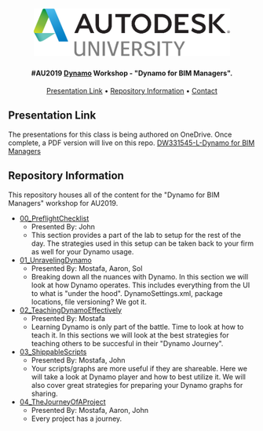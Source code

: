 <h1 align="center">
  <br>
  <img src="./_resources/au_2019.png" alt="AU" width="400">
</h1>

<h4 align="center">#AU2019 <a href="http://dynamobim.org/" target="_blank">Dynamo</a> Workshop - "Dynamo for BIM Managers".</h4>

<p align="center">
  <a href="#presentation-link">Presentation Link</a> •
  <a href="#repository-information">Repository Information</a> •
  <a href="#contact">Contact</a> 
</p>

## Presentation Link
The presentations for this class is being authored on OneDrive. Once complete, a PDF version will live on this repo.
<a href ="https://parallaxteam-my.sharepoint.com/:p:/p/johnpierson/ETOsolcazOVHgElIIu6EdXABBl3E0KiIhaBfGx4hFbFrHQ?e=4%3aSQU9kp&at=9">DW331545-L-Dynamo for BIM Managers</a> 

## Repository Information
This repository houses all of the content for the "Dynamo for BIM Managers" workshop for AU2019.
* [00_PreflightChecklist](./00_PreflightChecklist)
  - Presented By: John 
  - This section provides a part of the lab to setup for the rest of the day. The strategies used in this setup can be taken back to your firm as well for your Dynamo usage.
* [01_UnravelingDynamo](./01_UnravelingDynamo)
  - Presented By: Mostafa, Aaron, Sol
  - Breaking down all the nuances with Dynamo. In this section we will look at how Dynamo operates. This includes everything from the UI to what is "under the hood". DynamoSettings.xml, package locations, file versioning? We got it.
* [02_TeachingDynamoEffectively](./02_TeachingDynamoEffectively)
  - Presented By: Mostafa
  - Learning Dynamo is only part of the battle. Time to look at how to teach it. In this sections we will look at the best strategies for teaching others to be succesful in their "Dynamo Journey".
* [03_ShippableScripts](./03_ShippableScripts)
  - Presented By: Mostafa, John 
  - Your scripts/graphs are more useful if they are shareable. Here we will take a look at Dynamo player and how to best utilize it. We will also cover great strategies for preparing your Dynamo graphs for sharing.
* [04_TheJourneyOfAProject](./04_TheJourneyOfAProject)
  - Presented By: Mostafa, Aaron, John 
  - Every project has a journey.
